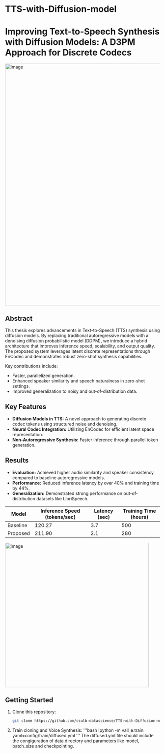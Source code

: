# TTS-with-Diffusion-model

# Improving Text-to-Speech Synthesis with Diffusion Models: A D3PM Approach for Discrete Codecs

<img width="784" alt="image" src="https://github.com/user-attachments/assets/64b9a727-50b9-4c5c-8dcb-11f79dd37bd7">


## Abstract
This thesis explores advancements in Text-to-Speech (TTS) synthesis using diffusion models. By replacing traditional autoregressive models with a denoising diffusion probabilistic model (DDPM), we introduce a hybrid architecture that improves inference speed, scalability, and output quality. The proposed system leverages latent discrete representations through EnCodec and demonstrates robust zero-shot synthesis capabilities.

Key contributions include:
- Faster, parallelized generation.
- Enhanced speaker similarity and speech naturalness in zero-shot settings.
- Improved generalization to noisy and out-of-distribution data.


## Key Features
- **Diffusion Models in TTS:** A novel approach to generating discrete codec tokens using structured noise and denoising.
- **Neural Codec Integration:** Utilizing EnCodec for efficient latent space representation.
- **Non-Autoregressive Synthesis:** Faster inference through parallel token generation.

## Results
- **Evaluation:** Achieved higher audio similarity and speaker consistency compared to baseline autoregressive models.
- **Performance:** Reduced inference latency by over 40% and training time by 44%.
- **Generalization:** Demonstrated strong performance on out-of-distribution datasets like LibriSpeech.

| Model        | Inference Speed (tokens/sec) | Latency (sec) | Training Time (hours) |
|--------------|-------------------------------|---------------|------------------------|
| Baseline     | 120.27                       | 3.7           | 500                    |
| Proposed     | 211.90                       | 2.1           | 280                    |


<img width="468" alt="image" src="https://github.com/user-attachments/assets/49a65bb1-d057-4f18-8548-ca40e93a7788">


## Getting Started
1. Clone this repository:
   ```bash
   git clone https://github.com/csulb-datascience/TTS-with-Diffusion-model.git

2. Train cloning and Voice Synthesis:
   '''bash
   !python -m vall_e.train yaml=config/train/diffused.yml
   '''
   The diffused.yml file should include the congiguration of data directory and parameters like model, batch_size and checkpointing.

